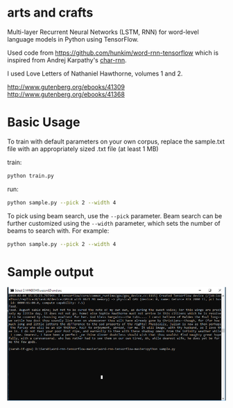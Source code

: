 # arts and crafts

Multi-layer Recurrent Neural Networks (LSTM, RNN) for word-level language models in Python using TensorFlow.

Used code from https://github.com/hunkim/word-rnn-tensorflow which is inspired from Andrej Karpathy's [char-rnn](https://github.com/karpathy/char-rnn).


I used Love Letters of Nathaniel Hawthorne, volumes 1 and 2. 

http://www.gutenberg.org/ebooks/41309
http://www.gutenberg.org/ebooks/41368


# Basic Usage
To train with default parameters on your own corpus, 
replace the sample.txt file with an appropriately sized .txt file (at least 1 MB) 


train:
```bash
python train.py
```
run:
```bash
python sample.py --pick 2 --width 4
```

To pick using beam search, use the `--pick` parameter. Beam search can be
further customized using the `--width` parameter, which sets the number of beams
to search with. For example:
```bash
python sample.py --pick 2 --width 4
```

# Sample output

![alt text](https://github.com/sarahmfrost/artsandcrafts/blob/master/rnn_image1.PNG)
